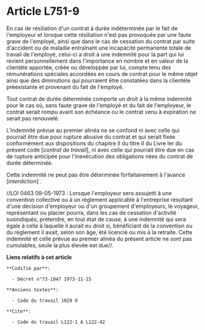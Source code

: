 # Article L751-9

En cas de résiliation d'un contrat à durée indéterminée par le fait de l'employeur et lorsque cette résiliation n'est pas
provoquée par une faute grave de l'employé, ainsi que dans le cas de cessation du contrat par suite d'accident ou de maladie
entraînant une incapacité permanente totale de travail de l'employé, celui-ci a droit à une indemnité pour la part qui lui
revient personnellement dans l'importance en nombre et en valeur de la clientèle apportée, créée ou développée par lui,
compte tenu des rémunérations spéciales accordées en cours de contrat pour le même objet ainsi que des diminutions qui
pourraient être constatées dans la clientèle préexistante et provenant du fait de l'employé.

Tout contrat de durée déterminée comporte un droit à la même indemnité pour le cas où, sans faute grave de l'employé et du
fait de l'employeur, le contrat serait rompu avant son échéance ou le contrat venu à expiration ne serait pas renouvelé.

L'indemnité prévue au premier alinéa ne se confond ni avec celle qui pourrait être due pour rupture abusive du contrat et qui
serait fixée conformément aux dispositions du chapitre II du titre II du Livre Ier du présent code [*contrat de travail*], ni
avec celle qui pourrait être due en cas de rupture anticipée pour l'inexécution des obligations nées du contrat de durée
déterminée.

Cette indemnité ne peut pas être déterminée forfaitairement à l'avance [*interdiction*] .

//LOI  0463 09-05-1973 : Lorsque l'employeur sera assujetti à une convention collective ou à un règlement applicable à
l'entreprise résultant d'une décision d'employeur ou d'un groupement d'employeurs, le voyageur, représentant ou placier
pourra, dans les cas de cessation d'activité susindiqués, prétendre, en tout état de cause, à une indemnité qui sera égale à
celle à laquelle il aurait eu droit si, bénéficiant de la convention ou du règlement il avait, selon son âge, été licencié ou
mis à la retraite. Cette indemnité et celle prévue au premier alinéa du présent article ne sont pas cumulables, seule la plus
élevée est due//.

**Liens relatifs à cet article**

	**Codifié par**:

	  - Décret n°73-1047 1973-11-15

	**Anciens textes**:

	  - Code du travail 1029 O

	**Cite**:

	  - Code du travail L122-1 A L122-42
